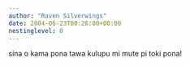 ```yaml
---
author: "Raven Silverwings"
date: 2004-06-23T00:26:00+00:00
nestinglevel: 0
---
```

sina o kama pona tawa kulupu mi mute pi toki pona!